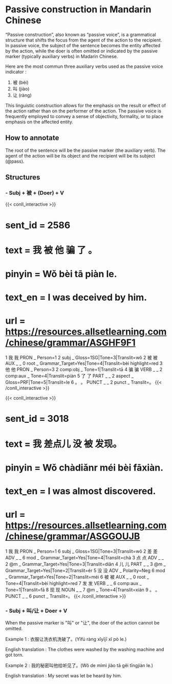 # Passive construction in Mandarin Chinese

“Passive construction”, also known as “passive voice”, is a grammatical structure that shifts the focus from the agent of the action to the recipient. In passive voice, the subject of the sentence becomes the entity affected by the action, while the doer is often omitted or indicated by the passive marker (typically auxiliary verbs) in Madarin Chinese.

Here are the most commun three auxiliary verbs used as the passive voice indicator :
1) 被 (bèi)
2) 叫 (jiào)
3) 让 (ràng)

This linguistic construction allows for the emphasis on the result or effect of the action rather than on the performer of the action. The passive voice is frequently employed to convey a sense of objectivity, formality, or to place emphasis on the affected entity.

## How to annotate
The root of the sentence will be the passive marker (the auxiliary verb).
The agent of the action will be its object and the recipient will be its subject (@pass).

## Structures

### - Subj + 被 + (Doer) + V

{{< conll_interactive >}}
# sent_id = 2586
# text = 我 被 他 骗 了 。
# pinyin = Wǒ bèi tā piàn le.
# text_en = I was deceived by him.
# url = https://resources.allsetlearning.com/chinese/grammar/ASGHF9F1
1	我	我	PRON	_	Person=1	2	subj	_	Gloss=1SG|Tone=3|Translit=wǒ
2	被	被	AUX	_	_	0	root	_	Grammar_Target=Yes|Tone=4|Translit=bèi  highlight=red
3	他	他	PRON	_	Person=3	2	comp:obj	_	Tone=1|Translit=tā
4	骗	骗	VERB	_	_	2	comp:aux	_	Tone=4|Translit=piàn
5	了	了	PART	_	_	2	aspect	_	Gloss=PRF|Tone=5|Translit=le
6	。	。	PUNCT	_	_	2	punct	_	Translit=。
{{< /conll_interactive >}}

{{< conll_interactive >}}
# sent_id = 3018
# text = 我 差点儿 没 被 发现。
# pinyin = Wǒ chàdiǎnr méi bèi fāxiàn.
# text_en = I was almost discovered.
# url = https://resources.allsetlearning.com/chinese/grammar/ASGGOUJB
1	我	我	PRON	_	Person=1	6	subj	_	Gloss=1SG|Tone=3|Translit=wǒ
2	差	差	ADV	_	_	6	mod	_	Grammar_Target=Yes|Tone=4|Translit=chà
3	点	点	ADV	_	_	2	@m	_	Grammar_Target=Yes|Tone=3|Translit=diǎn
4	儿	儿	PART	_	_	3	@m	_	Grammar_Target=Yes|Tone=2|Translit=ér
5	没	没	ADV	_	Polarity=Neg	6	mod	_	Grammar_Target=Yes|Tone=2|Translit=méi
6	被	被	AUX	_	_	0	root	_	Tone=4|Translit=bèi highlight=red
7	发	发	VERB	_	_	6	comp:aux	_	Tone=1|Translit=fā
8	现	现	NOUN	_	_	7	@m	_	Tone=4|Translit=xiàn
9	。	。	PUNCT	_	_	6	punct	_	Translit=。
{{< /conll_interactive >}}

### - Subj + 叫/让 + Doer + V
When the passive marker is "叫" or "让", the doer of the action cannot be omitted.

Example 1 : 衣服让洗衣机洗破了。(Yīfú ràng xǐyījī xǐ pò le.)

English translation :  The clothes were washed by the washing machine and got torn. 

Example 2 : 我的秘密叫他给听见了。(Wǒ de mìmì jiào tā gěi tīngjiàn le.)

English translation : My secret was let be heard by him.